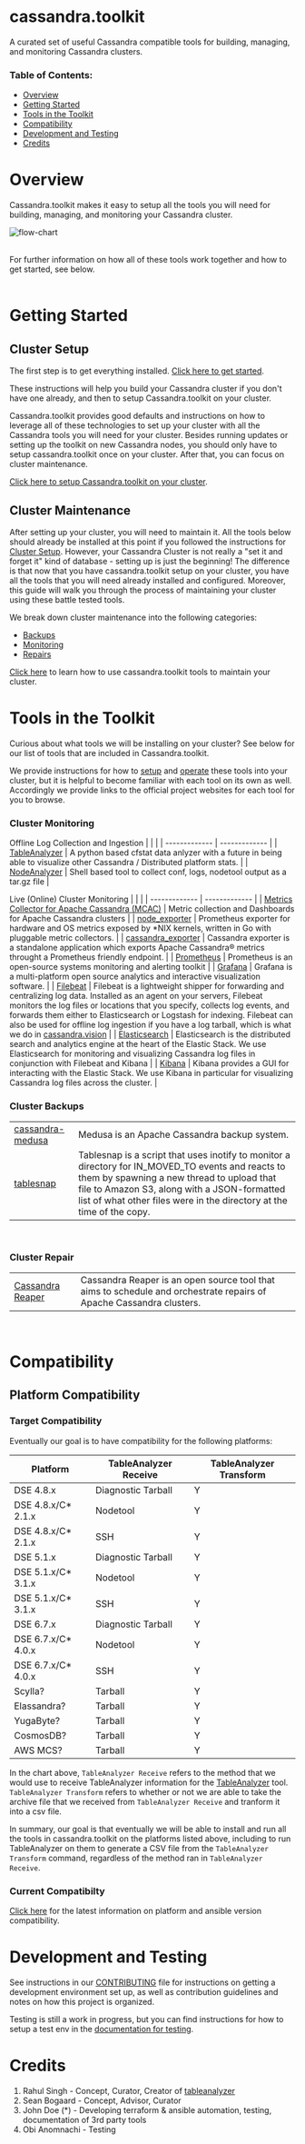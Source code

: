# cassandra.toolkit

A curated set of useful Cassandra compatible tools for building, managing, and monitoring Cassandra clusters.

### Table of Contents:
- [Overview](#overview)
- [Getting Started](#getting-started)
- [Tools in the Toolkit](#tools-in-the-toolkit)
- [Compatibility](#compatibility)
- [Development and Testing](#development-and-testing)
- [Credits](#credits)

# Overview

Cassandra.toolkit makes it easy to setup all the tools you will need for building, managing, and monitoring your Cassandra cluster. 

![flow-chart](./docs/assets/deployment.png)

<br/>
For further information on how all of these tools work together and how to get started, see below.
<br/>
<br/>

# Getting Started

## Cluster Setup
The first step is to get everything installed. [Click here to get started](./docs/setup/README.md). 

These instructions will help you build your Cassandra cluster if you don't have one already, and then to setup Cassandra.toolkit on your cluster. 

Cassandra.toolkit provides good defaults and instructions on how to leverage all of these technologies to set up your cluster with all the Cassandra tools you will need for your cluster. Besides running updates or setting up the toolkit on new Cassandra nodes, you should only have to setup cassandra.toolkit once on your cluster. After that, you can focus on cluster maintenance.

[Click here to setup Cassandra.toolkit on your cluster](./docs/setup/README.md). 

## Cluster Maintenance
After setting up your cluster, you will need to maintain it. All the tools below should already be installed at this point if you followed the instructions for [Cluster Setup](#cluster-setup). However, your Cassandra Cluster is not really a "set it and forget it" kind of database - setting up is just the beginning! The difference is that now that you have cassandra.toolkit setup on your cluster, you have all the tools that you will need already installed and configured. Moreover, this guide will walk you through the process of maintaining your cluster using these battle tested tools.

We break down cluster maintenance into the following categories: 
- [Backups](./docs/cluster-maintenance/backup/README.md)
- [Monitoring](./docs/cluster-maintenance/monitor/README.md)
- [Repairs](./docs/cluster-maintenance/repair/README.md) 

[Click here](docs/cluster-maintenance/README.md) to learn how to use cassandra.toolkit tools to maintain your cluster.


# Tools in the Toolkit
Curious about what tools we will be installing on your cluster? See below for our list of tools that are included in Cassandra.toolkit. 

We provide instructions for how to [setup](./docs/setup/README.md) and [operate](./docs/cluster-maintenance/README.md) these tools into your cluster, but it is helpful to become familiar with each tool on its own as well. Accordingly we provide links to the official project websites for each tool for you to browse.

### Cluster Monitoring

Offline Log Collection and Ingestion
|  |   |
| ------------- | ------------- | 
| [TableAnalyzer](https://github.com/Anant/cassandra.vision/tree/master/cassandra-analyzer/offline-log-collector/TableAnalyzer) | A python based cfstat data anlyzer with a future in being able to visualize other Cassandra / Distributed platform stats. |
| [NodeAnalyzer](https://github.com/Anant/cassandra.vision/tree/master/cassandra-analyzer/offline-log-collector/NodeAnalyzer) | Shell based tool to collect conf, logs, nodetool output as a tar.gz file |

Live (Online) Cluster Monitoring
|  |   |
| ------------- | ------------- | 
| [Metrics Collector for Apache Cassandra (MCAC)](https://github.com/datastax/metric-collector-for-apache-cassandra) | Metric collection and Dashboards for Apache Cassandra clusters | 
| [node_exporter](https://github.com/prometheus/node_exporter) | Prometheus exporter for hardware and OS metrics exposed by *NIX kernels, written in Go with pluggable metric collectors. |
| [cassandra_exporter](https://github.com/criteo/cassandra_exporter) | Cassandra exporter is a standalone application which exports Apache Cassandra® metrics throught a Prometheus friendly endpoint. |
| [Prometheus](https://prometheus.io/) | Prometheus is an open-source systems monitoring and alerting toolkit |
| [Grafana](https://grafana.com/) | Grafana is a multi-platform open source analytics and interactive visualization software. | 
| [Filebeat](https://www.elastic.co/guide/en/beats/filebeat/current/filebeat-overview.html) | Filebeat is a lightweight shipper for forwarding and centralizing log data. Installed as an agent on your servers, Filebeat monitors the log files or locations that you specify, collects log events, and forwards them either to Elasticsearch or Logstash for indexing. Filebeat can also be used for offline log ingestion if you have a log tarball, which is what we do in [cassandra.vision](./docs/cluster-maintenance/monitor/README.md#Cassandra.Vision-Offline-Monitoring) |
| [Elasticsearch](https://www.elastic.co/guide/en/elasticsearch/reference/current/elasticsearch-intro.html) | Elasticsearch is the distributed search and analytics engine at the heart of the Elastic Stack. We use Elasticsearch for monitoring and visualizing Cassandra log files in conjunction with Filebeat and Kibana |
| [Kibana](https://www.elastic.co/guide/en/kibana/7.6/introduction.html) | Kibana provides a GUI for interacting with the Elastic Stack. We use Kibana in particular for visualizing Cassandra log files across the cluster. | 


### Cluster Backups
|  |   |
| ------------- | ------------- | 
| [cassandra-medusa](https://github.com/thelastpickle/cassandra-medusa) | Medusa is an Apache Cassandra backup system. |
| [tablesnap](https://github.com/JeremyGrosser/tablesnap) | Tablesnap is a script that uses inotify to monitor a directory for IN_MOVED_TO events and reacts to them by spawning a new thread to upload that file to Amazon S3, along with a JSON-formatted list of what other files were in the directory at the time of the copy. |
<br />

### Cluster Repair
|  |   |
| ------------- | ------------- | 
| [Cassandra Reaper](http://cassandra-reaper.io/) | Cassandra Reaper is an open source tool that aims to schedule and orchestrate repairs of Apache Cassandra clusters. | 
<br />

# Compatibility
## Platform Compatibility
### Target Compatibility
Eventually our goal is to have compatibility for the following platforms:

| Platform            | TableAnalyzer Receive | TableAnalyzer Transform |
| ------------------- | ------------------ | --------- |
| DSE 4.8.x           | Diagnostic Tarball | Y         |
| DSE 4.8.x/C\* 2.1.x | Nodetool           | Y         |
| DSE 4.8.x/C\* 2.1.x | SSH                | Y         |
| DSE 5.1.x           | Diagnostic Tarball | Y         |
| DSE 5.1.x/C\* 3.1.x | Nodetool           | Y         |
| DSE 5.1.x/C\* 3.1.x | SSH                | Y         |
| DSE 6.7.x           | Diagnostic Tarball | Y         |
| DSE 6.7.x/C\* 4.0.x | Nodetool           | Y         |
| DSE 6.7.x/C\* 4.0.x | SSH                | Y         |
| Scylla?             | Tarball            | Y         |
| Elassandra?         | Tarball            | Y         |
| YugaByte?           | Tarball            | Y         |
| CosmosDB?           | Tarball            | Y         |
| AWS MCS?            | Tarball            | Y         |

In the chart above, `TableAnalyzer Receive` refers to the method that we would use to receive TableAnalyzer information for the [TableAnalyzer](https://github.com/Anant/cassandra.vision/tree/master/cassandra-analyzer/offline-log-collector/TableAnalyzer) tool. `TableAnalyzer Transform` refers to whether or not we are able to take the archive file that we received from `TableAnalyzer Receive` and tranform it into a csv file. 

In summary, our goal is that eventually we will be able to install and run all the tools in cassandra.toolkit on the platforms listed above, including to run TableAnalyzer on them to generate a CSV file from the `TableAnalyzer Transform` command, regardless of the method ran in `TableAnalyzer Receive`. 

### Current Compatibilty
[Click here](./src/ansible/README.md#compatibility) for the latest information on platform and ansible version compatibility.

# Development and Testing
See instructions in our [CONTRIBUTING](./docs/CONTRIBUTING.md) file for instructions on getting a development environment set up, as well as contribution guidelines and notes on how this project is organized.

Testing is still a work in progress, but you can find instructions for how to setup a test env in the [documentation for testing](./setup/setup.test-cluster.md).

# Credits

1. Rahul Singh - Concept, Curator, Creator of [tableanalyzer](https://github.com/Anant/cassandra.vision/tree/master/cassandra-analyzer/offline-log-collector/TableAnalyzer)
2. Sean Bogaard - Concept, Advisor, Curator
3. John Doe (*) - Developing terraform & ansible automation, testing, documentation of 3rd party tools
4. Obi Anomnachi - Testing
